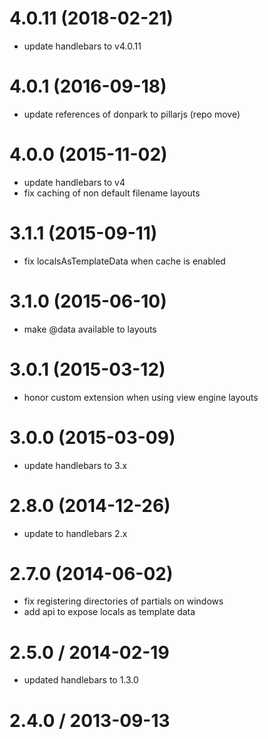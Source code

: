 # 4.0.11 (2018-02-21)

 * update handlebars to v4.0.11

# 4.0.1 (2016-09-18)

 * update references of donpark to pillarjs (repo move)

# 4.0.0 (2015-11-02)

 * update handlebars to v4
 * fix caching of non default filename layouts

# 3.1.1 (2015-09-11)

 * fix localsAsTemplateData when cache is enabled

# 3.1.0 (2015-06-10)

 * make @data available to layouts

# 3.0.1 (2015-03-12)

 * honor custom extension when using view engine layouts

# 3.0.0 (2015-03-09)

 * update handlebars to 3.x

# 2.8.0 (2014-12-26)

 * update to handlebars 2.x

# 2.7.0 (2014-06-02)

 * fix registering directories of partials on windows
 * add api to expose locals as template data

# 2.5.0 / 2014-02-19

 * updated handlebars to 1.3.0

# 2.4.0 / 2013-09-13
